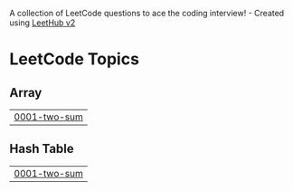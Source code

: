 A collection of LeetCode questions to ace the coding interview! - Created using [LeetHub v2](https://github.com/arunbhardwaj/LeetHub-2.0)
<!---LeetCode Topics Start-->
# LeetCode Topics
## Array
|  |
| ------- |
| [0001-two-sum](https://github.com/subinyun1124/LeetCode/tree/master/0001-two-sum) |
## Hash Table
|  |
| ------- |
| [0001-two-sum](https://github.com/subinyun1124/LeetCode/tree/master/0001-two-sum) |
<!---LeetCode Topics End-->
